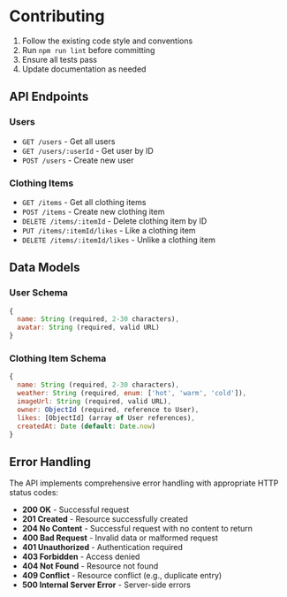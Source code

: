 # Contributing

1. Follow the existing code style and conventions
2. Run `npm run lint` before committing
3. Ensure all tests pass
4. Update documentation as needed

## API Endpoints

### Users

- `GET /users` - Get all users
- `GET /users/:userId` - Get user by ID
- `POST /users` - Create new user

### Clothing Items

- `GET /items` - Get all clothing items
- `POST /items` - Create new clothing item
- `DELETE /items/:itemId` - Delete clothing item by ID
- `PUT /items/:itemId/likes` - Like a clothing item
- `DELETE /items/:itemId/likes` - Unlike a clothing item

## Data Models

### User Schema

```javascript
{
  name: String (required, 2-30 characters),
  avatar: String (required, valid URL)
}
```

### Clothing Item Schema

```javascript
{
  name: String (required, 2-30 characters),
  weather: String (required, enum: ['hot', 'warm', 'cold']),
  imageUrl: String (required, valid URL),
  owner: ObjectId (required, reference to User),
  likes: [ObjectId] (array of User references),
  createdAt: Date (default: Date.now)
}
```

## Error Handling

The API implements comprehensive error handling with appropriate HTTP status codes:

- **200 OK** - Successful request
- **201 Created** - Resource successfully created
- **204 No Content** - Successful request with no content to return
- **400 Bad Request** - Invalid data or malformed request
- **401 Unauthorized** - Authentication required
- **403 Forbidden** - Access denied
- **404 Not Found** - Resource not found
- **409 Conflict** - Resource conflict (e.g., duplicate entry)
- **500 Internal Server Error** - Server-side errors
